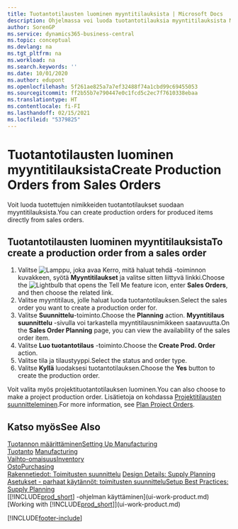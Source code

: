 ```yaml
---
title: Tuotantotilausten luominen myyntitilauksista | Microsoft Docs
description: Ohjelmassa voi luoda tuotantotilauksia myyntitilauksista Myynti ja markkinointi -osastossa.
author: SorenGP
ms.service: dynamics365-business-central
ms.topic: conceptual
ms.devlang: na
ms.tgt_pltfrm: na
ms.workload: na
ms.search.keywords: ''
ms.date: 10/01/2020
ms.author: edupont
ms.openlocfilehash: 5f261ae825a7a7ef32488f74a1cbd99c69455053
ms.sourcegitcommit: ff2b55b7e790447e0c1fcd5c2ec7f7610338ebaa
ms.translationtype: HT
ms.contentlocale: fi-FI
ms.lasthandoff: 02/15/2021
ms.locfileid: "5379825"
---
```

# <a name="create-production-orders-from-sales-orders"></a><span data-ttu-id="1bf5d-103">Tuotantotilausten luominen myyntitilauksista</span><span class="sxs-lookup"><span data-stu-id="1bf5d-103">Create Production Orders from Sales Orders</span></span>
<span data-ttu-id="1bf5d-104">Voit luoda tuotettujen nimikkeiden tuotantotilaukset suodaan myyntitilauksista.</span><span class="sxs-lookup"><span data-stu-id="1bf5d-104">You can create production orders for produced items directly from sales orders.</span></span>  

## <a name="to-create-a-production-order-from-a-sales-order"></a><span data-ttu-id="1bf5d-105">Tuotantotilausten luominen myyntitilauksista</span><span class="sxs-lookup"><span data-stu-id="1bf5d-105">To create a production order from a sales order</span></span>  

1.  <span data-ttu-id="1bf5d-106">Valitse ![Lamppu, joka avaa Kerro, mitä haluat tehdä -toiminnon](media/ui-search/search_small.png "Kerro, mitä haluat tehdä") kuvakkeen, syötä **Myyntitilaukset** ja valitse sitten liittyvä linkki.</span><span class="sxs-lookup"><span data-stu-id="1bf5d-106">Choose the ![Lightbulb that opens the Tell Me feature](media/ui-search/search_small.png "Tell me what you want to do") icon, enter **Sales Orders**, and then choose the related link.</span></span>  
2.  <span data-ttu-id="1bf5d-107">Valitse myyntitilaus, jolle haluat luoda tuotantotilauksen.</span><span class="sxs-lookup"><span data-stu-id="1bf5d-107">Select the sales order you want to create a production order for.</span></span>  
3.  <span data-ttu-id="1bf5d-108">Valitse **Suunnittelu**-toiminto.</span><span class="sxs-lookup"><span data-stu-id="1bf5d-108">Choose the **Planning** action.</span></span> <span data-ttu-id="1bf5d-109">**Myyntitilaus suunnittelu** -sivulla voi tarkastella myyntitilausnimikkeen saatavuutta.</span><span class="sxs-lookup"><span data-stu-id="1bf5d-109">On the **Sales Order Planning** page, you can view the availability of the sales order item.</span></span>  
4.  <span data-ttu-id="1bf5d-110">Valitse **Luo tuotantotilaus** -toiminto.</span><span class="sxs-lookup"><span data-stu-id="1bf5d-110">Choose the **Create Prod. Order** action.</span></span>  
5.  <span data-ttu-id="1bf5d-111">Valitse tila ja tilaustyyppi.</span><span class="sxs-lookup"><span data-stu-id="1bf5d-111">Select the status and order type.</span></span>  
6.  <span data-ttu-id="1bf5d-112">Valitse **Kyllä** luodaksesi tuotantotilauksen.</span><span class="sxs-lookup"><span data-stu-id="1bf5d-112">Choose the **Yes** button to create the production order.</span></span>

<span data-ttu-id="1bf5d-113">Voit valita myös projektituotantotilauksen luominen.</span><span class="sxs-lookup"><span data-stu-id="1bf5d-113">You can also choose to make a project production order.</span></span> <span data-ttu-id="1bf5d-114">Lisätietoja on kohdassa [Projektitilausten suunnitteleminen](production-how-to-plan-project-orders.md).</span><span class="sxs-lookup"><span data-stu-id="1bf5d-114">For more information, see [Plan Project Orders](production-how-to-plan-project-orders.md).</span></span>   

## <a name="see-also"></a><span data-ttu-id="1bf5d-115">Katso myös</span><span class="sxs-lookup"><span data-stu-id="1bf5d-115">See Also</span></span>  
[<span data-ttu-id="1bf5d-116">Tuotannon määrittäminen</span><span class="sxs-lookup"><span data-stu-id="1bf5d-116">Setting Up Manufacturing</span></span>](production-configure-production-processes.md)  
<span data-ttu-id="1bf5d-117">[Tuotanto](production-manage-manufacturing.md)  </span><span class="sxs-lookup"><span data-stu-id="1bf5d-117">[Manufacturing](production-manage-manufacturing.md)  </span></span>  
[<span data-ttu-id="1bf5d-118">Vaihto-omaisuus</span><span class="sxs-lookup"><span data-stu-id="1bf5d-118">Inventory</span></span>](inventory-manage-inventory.md)  
[<span data-ttu-id="1bf5d-119">Osto</span><span class="sxs-lookup"><span data-stu-id="1bf5d-119">Purchasing</span></span>](purchasing-manage-purchasing.md)  
<span data-ttu-id="1bf5d-120">[Rakennetiedot: Toimitusten suunnittelu](design-details-supply-planning.md) </span><span class="sxs-lookup"><span data-stu-id="1bf5d-120">[Design Details: Supply Planning](design-details-supply-planning.md) </span></span>  
[<span data-ttu-id="1bf5d-121">Asetukset - parhaat käytännöt: toimitusten suunnittelu</span><span class="sxs-lookup"><span data-stu-id="1bf5d-121">Setup Best Practices: Supply Planning</span></span>](setup-best-practices-supply-planning.md)  
<span data-ttu-id="1bf5d-122">[[!INCLUDE[prod_short](includes/prod_short.md)] -ohjelman käyttäminen](ui-work-product.md)</span><span class="sxs-lookup"><span data-stu-id="1bf5d-122">[Working with [!INCLUDE[prod_short](includes/prod_short.md)]](ui-work-product.md)</span></span>


[!INCLUDE[footer-include](includes/footer-banner.md)]